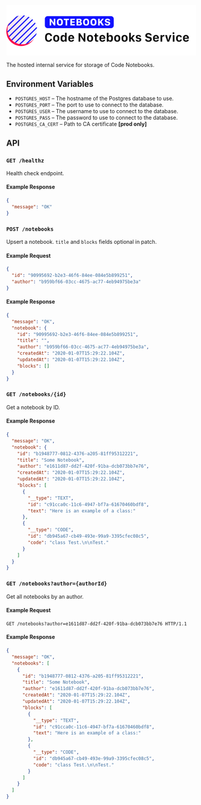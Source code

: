 ![Loa Code Notebooks Service](./repo-header.svg)

The hosted internal service for storage of Code Notebooks.

## Environment Variables

- `POSTGRES_HOST` – The hostname of the Postgres database to use.
- `POSTGRES_PORT` – The port to use to connect to the database.
- `POSTGRES_USER` – The username to use to connect to the database.
- `POSTGRES_PASS` – The password to use to connect to the database.
- `POSTGRES_CA_CERT` – Path to CA certificate **[prod only]**

## API

### `GET /healthz`

Health check endpoint.

#### Example Response

```json
{
  "message": "OK"
}
```

### `POST /notebooks`

Upsert a notebook. `title` and `blocks` fields optional in patch.

#### Example Request

```json
{
  "id": "90995692-b2e3-46f6-84ee-084e5b899251",
  "author": "b959bf66-03cc-4675-ac77-4eb94975be3a"
}
```

#### Example Response

```json
{
  "message": "OK",
  "notebook": {
    "id": "90995692-b2e3-46f6-84ee-084e5b899251",
    "title": "",
    "author": "b959bf66-03cc-4675-ac77-4eb94975be3a",
    "createdAt": "2020-01-07T15:29:22.104Z",
    "updatedAt": "2020-01-07T15:29:22.104Z",
    "blocks": []
  }
}
```

### `GET /notebooks/{id}`

Get a notebook by ID.

#### Example Response

```json
{
  "message": "OK",
  "notebook": {
    "id": "b1948777-0812-4376-a205-81ff95312221",
    "title": "Some Notebook",
    "author": "e1611d87-dd2f-420f-91ba-dcb073bb7e76",
    "createdAt": "2020-01-07T15:29:22.104Z",
    "updatedAt": "2020-01-07T15:29:22.104Z",
    "blocks": [
      {
        "__type": "TEXT",
        "id": "c91cca0c-11c6-4947-bf7a-61670460bdf8",
        "text": "Here is an example of a class:"
      },
      {
        "__type": "CODE",
        "id": "db945a67-cb49-493e-99a9-3395cfec08c5",
        "code": "class Test.\n\nTest."
      }
    ]
  }
}
```

### `GET /notebooks?author={authorId}`

Get all notebooks by an author.

#### Example Request

```http
GET /notebooks?author=e1611d87-dd2f-420f-91ba-dcb073bb7e76 HTTP/1.1
```

#### Example Response

```json
{
  "message": "OK",
  "notebooks": [
    {
      "id": "b1948777-0812-4376-a205-81ff95312221",
      "title": "Some Notebook",
      "author": "e1611d87-dd2f-420f-91ba-dcb073bb7e76",
      "createdAt": "2020-01-07T15:29:22.104Z",
      "updatedAt": "2020-01-07T15:29:22.104Z",
      "blocks": [
        {
          "__type": "TEXT",
          "id": "c91cca0c-11c6-4947-bf7a-61670460bdf8",
          "text": "Here is an example of a class:"
        },
        {
          "__type": "CODE",
          "id": "db945a67-cb49-493e-99a9-3395cfec08c5",
          "code": "class Test.\n\nTest."
        }
      ]
    }
  ]
}
```
